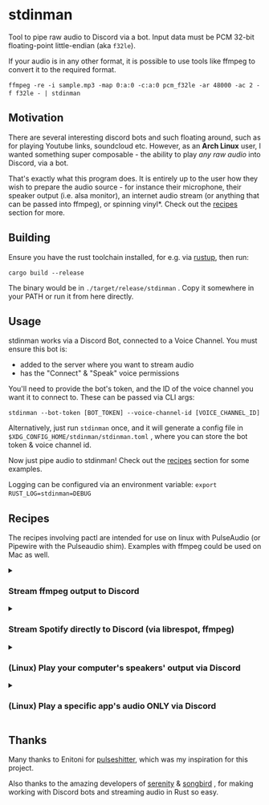 # stdinman

Tool to pipe raw audio to Discord via a bot. Input data must be PCM 32-bit floating-point little-endian (aka `f32le`).

If your audio is in any other format, it is possible to use tools like ffmpeg to convert it to the required format.

```
ffmpeg -re -i sample.mp3 -map 0:a:0 -c:a:0 pcm_f32le -ar 48000 -ac 2 -f f32le - | stdinman
```

## Motivation

There are several interesting discord bots and such floating around, such as for playing Youtube links, soundcloud etc. However, as an **Arch Linux** user, I wanted something super composable - the ability to play _any raw audio_ into Discord, via a bot.

That's exactly what this program does. It is entirely up to the user how they wish to prepare the audio source - for instance their microphone, their speaker output (i.e. alsa monitor), an internet audio stream (or anything that can be passed into ffmpeg), or spinning vinyl*. Check out the [recipes](#recipes) section for more.

## Building

Ensure you have the rust toolchain installed, for e.g. via [rustup](https://rustup.rs/), then run:

```
cargo build --release
```

The binary would be in `./target/release/stdinman` . Copy it somewhere in your PATH or run it from here directly.

## Usage

stdinman works via a Discord Bot, connected to a Voice Channel. You must ensure this bot is:

* added to the server where you want to stream audio
* has the "Connect" & "Speak" voice permissions

You'll need to provide the bot's token, and the ID of the voice channel you want it to connect to. These can be passed via CLI args:

```
stdinman --bot-token [BOT_TOKEN] --voice-channel-id [VOICE_CHANNEL_ID]
```

Alternatively, just run `stdinman` once, and it will generate a config file in `$XDG_CONFIG_HOME/stdinman/stdinman.toml` , where you can store the bot token & voice channel id.

Now just pipe audio to stdinman! Check out the [recipes](#recipes) section for some examples.

Logging can be configured via an environment variable: `export RUST_LOG=stdinman=DEBUG`

## Recipes

The recipes involving pactl are intended for use on linux with PulseAudio (or Pipewire with the Pulseaudio shim). Examples with ffmpeg could be used on Mac as well.

<details>

<summary><h3>Stream ffmpeg output to Discord</h3></summary>

[ffmpeg]) is an amazing A/V utility, that can handle an incredible amount of input formats. If you can pass audio from a source into ffmpeg, or even a video (assuming you only want the audio), you can configure it to output the audio as 32-bit floating point PCM, which can then be piped to `stdinman` and streamed to Discord.

You should use the `-re` flag on the input, to ensure ffmpeg consumes it in real time.

```
ffmpeg -re -i sample.mp3 -map 0:a:0 -c:a:0 pcm_f32le -ar 48000 -ac 2 -f f32le - | stdinman
```

</details>

<details>

<summary><h3>Stream Spotify directly to Discord (via librespot, ffmpeg)</h3></summary>

Using the incredible work by the people over at [librespot](https://github.com/librespot-org/librespot) , it is possible to create a "Spotify Connect" device your account can play audio to, who's output can be piped to another program.

Using `ffmpeg` in the middle to ensure the format matches, we can then pipe it over to `stdinman` and stream it straight to Discord!

```
librespot -n stdinman_connect --backend pipe -b 320 | ffmpeg -f s16le -ac 2 -ar 44100 -re -i pipe:0 -map 0:a:0 -c:a:0 pcm_f32le -ar 48000 -ac 2 -f f32le - | stdinman
```

For more information on how to use librespot [check out their repo](https://github.com/librespot-org/librespot).

_Note: Using librespot is [probably forbidden by Spotify](https://github.com/librespot-org/librespot#disclaimer)._

</details>

<details>

<summary><h3>(Linux) Play your computer's speakers' output via Discord</h3></summary>

_Note: If you're in the VC on the same computer, you would hear a kind of "echo" on the audio - first your headphones / speakers, and then the audio from discord with some latency. In such situations, it is recommended to output the audio to a virtual sink, and then play that via the bot (see the next recipe). This has the additional advantage of sharing a specific application's audio instead of the whole system._

You can use `pactl` to view the monitor input corresponding to your speakers:

```
$ pactl list short sources
77	alsa_output.pci-0000_00_1f.3.3.analog-stereo.monitor	PipeWire	s32le 2ch 48000Hz	SUSPENDED
78	alsa_input.pci-0000_00_1f.3.3.analog-stereo	PipeWire	s32le 2ch 48000Hz	SUSPENDED
```

In this case, `alsa_output.pci-0000_00_1f.3.3.analog-stereo.monitor` is the speakers' monitor. To use it with stdinman:

```
parec -d alsa_output.pci-0000_00_1f.3.3.analog-stereo.monitor --format=float32le --rate=48000 | stdinman
```
</details>

<details>

<summary><h3>(Linux) Play a specific app's audio ONLY via Discord</h3></summary>

This would route all audio from the app to the virtual sink, who's monitor you can then pass to `stdinman` to stream to Discord.

To do this, we first need to create a virtual sink via `pactl`. You can replace `stdinman-demo` with whatever name you want.

```
pactl load-module module-null-sink media.class=Audio/Sink sink_name=stdinman-demo channel_map=left,right
```

Then, using some GUI like `pavucontrol` , set the output of the program to this new sink: 

![changing the output of a program to the new sink](./assets/select_output.png)

_(Note: you won't be able to hear this application on your normal speakers anymore)_

Then, use this sink's monitor with `parec` and pass the output to stdinman!

```
parec -d stdinman-demo.monitor --format=float32le --rate=48000 | stdinman
```
</details>


## Thanks

Many thanks to Enitoni for [pulseshitter](https://github.com/Enitoni/pulseshitter), which was my inspiration for this project.

Also thanks to the amazing developers of [serenity](https://github.com/serenity-rs/serenity/) & [songbird](https://github.com/serenity-rs/songbird/) , for making working with Discord bots and streaming audio in Rust so easy.
